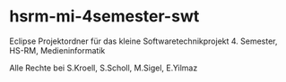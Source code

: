 hsrm-mi-4semester-swt
=====================

Eclipse Projektordner für das kleine Softwaretechnikprojekt 4. Semester, HS-RM, Medieninformatik

Alle Rechte bei S.Kroell, S.Scholl, M.Sigel, E.Yilmaz